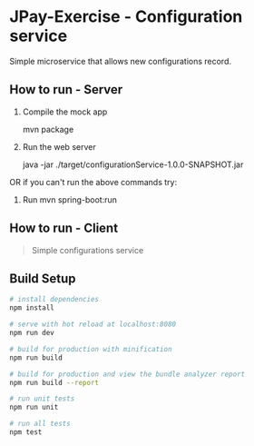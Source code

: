 # JPay-Exercise - Configuration service
Simple microservice that allows new configurations record.

## How to run - Server

  1. Compile the mock app

        mvn package

  2. Run the web server

        java -jar ./target/configurationService-1.0.0-SNAPSHOT.jar

OR if you can't run the above commands try:

  1. Run
	 mvn spring-boot:run

## How to run - Client

> Simple configurations service

## Build Setup

``` bash
# install dependencies
npm install

# serve with hot reload at localhost:8080
npm run dev

# build for production with minification
npm run build

# build for production and view the bundle analyzer report
npm run build --report

# run unit tests
npm run unit

# run all tests
npm test
```
